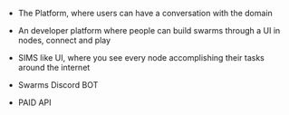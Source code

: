 * The Platform, where users can have a conversation with the domain

* An developer platform where people can build swarms through a UI in nodes, connect and play

* SIMS like UI, where you see every node accomplishing their tasks around the internet

* Swarms Discord BOT

* PAID API

